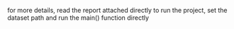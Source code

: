 for more details, read the report attached directly
to run the project, set the dataset path and run the main() function directly

